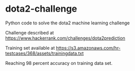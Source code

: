 # dota2-challenge
Python code to solve the dota2 machine learning challenge

Challenge described at https://www.hackerrank.com/challenges/dota2prediction

Training set available at https://s3.amazonaws.com/hr-testcases/368/assets/trainingdata.txt

Reaching 98 percent accuracy on training data set. 
